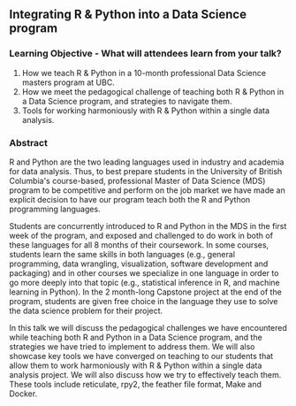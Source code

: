 ## Integrating R & Python into a Data Science program

### Learning Objective - What will attendees learn from your talk?

1. How we teach R & Python in a 10-month professional Data Science masters program at UBC. 
2. How we meet the pedagogical challenge of teaching both R & Python in a Data Science program, and strategies to navigate them. 
3. Tools for working harmoniously with R & Python within a single data analysis.

### Abstract
R and Python are the two leading languages used in industry and academia for data analysis. Thus, to best prepare students in the University of British Columbia's course-based, professional Master of Data Science (MDS) program to be competitive and perform on the job market we have made an explicit decision to have our program teach both the R and Python programming languages. 

Students are concurrently introduced to R and Python in the MDS in the first week of the program, and exposed and challenged to do work in both of these languages for all 8 months of their coursework. In some courses, students learn the same skills in both languages (e.g., general programming, data wrangling, visualization, software development and packaging) and in other courses we specialize in one language in order to go more deeply into that topic (e.g., statistical inference in R, and machine learning in Python). In the 2 month-long Capstone project at the end of the program, students are given free choice in the language they use to solve the data science problem for their project. 

In this talk we will discuss the pedagogical challenges we have encountered while teaching both R and Python in a Data Science program, and the strategies we have tried to implement to address them. We will also showcase key tools we have converged on teaching to our students that allow them to work harmoniously with R & Python within a single data analysis project. We will also discuss how we try to effectively teach them. These tools include reticulate, rpy2, the feather file format, Make and Docker.

